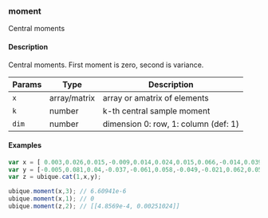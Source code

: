 ### moment
Central moments


#### Description

Central moments. First moment is zero, second is variance.


|Params|Type|Description
|---------|----|-----------
|`x` | array/matrix | array or amatrix of elements
|`k` | number | k-th central sample moment
|`dim` | number | dimension 0: row, 1: column (def: 1)


#### Examples

```js
var x = [ 0.003,0.026,0.015,-0.009,0.014,0.024,0.015,0.066,-0.014,0.039];
var y = [-0.005,0.081,0.04,-0.037,-0.061,0.058,-0.049,-0.021,0.062,0.058];
var z = ubique.cat(1,x,y);

ubique.moment(x,3); // 6.60941e-6
ubique.moment(x,1); // 0
ubique.moment(z,2); // [[4.8569e-4, 0.00251024]]
```

